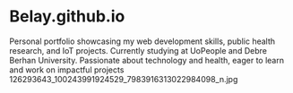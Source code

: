 # Belay.github.io
Personal portfolio showcasing my web development skills, public health research, and IoT projects. Currently studying at UoPeople and Debre Berhan University. Passionate about technology and health, eager to learn and work on impactful projects
126293643_100243991924529_7983916313022984098_n.jpg
